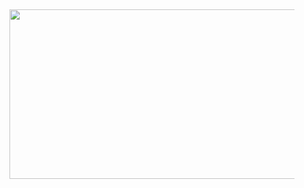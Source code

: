 ## 
<p align="center">
  <img width="7000" height="300" src="https://github.com/user-attachments/assets/b74ce283-bbe5-4380-acb9-958737193f0d">
</p>

